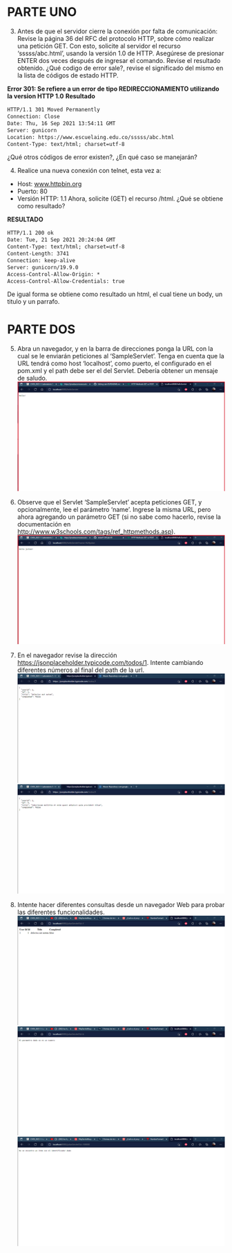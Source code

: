 # PARTE UNO
3. Antes de que el servidor cierre la conexión por falta de comunicación:
Revise la página 36 del RFC del protocolo HTTP, sobre cómo realizar una petición GET. Con esto, solicite al servidor el recurso ‘sssss/abc.html’, usando la versión 1.0 de HTTP.
Asegúrese de presionar ENTER dos veces después de ingresar el comando.
Revise el resultado obtenido. ¿Qué codigo de error sale?, revise el significado del mismo en la lista de códigos de estado HTTP.

**Error 301: Se refiere a un error de tipo REDIRECCIONAMIENTO utilizando la version HTTP 1.0** 
**Resultado**
~~~
HTTP/1.1 301 Moved Permanently
Connection: Close 
Date: Thu, 16 Sep 2021 13:54:11 GMT
Server: gunicorn
Location: https://www.escuelaing.edu.co/sssss/abc.html
Content-Type: text/html; charset=utf-8
~~~
¿Qué otros códigos de error existen?, ¿En qué caso se manejarán?

4. Realice una nueva conexión con telnet, esta vez a:
* Host: www.httpbin.org
* Puerto: 80
* Versión HTTP: 1.1
Ahora, solicite (GET) el recurso /html. ¿Qué se obtiene como resultado?

**RESULTADO**
~~~
HTTP/1.1 200 ok 
Date: Tue, 21 Sep 2021 20:24:04 GMT
Content-Type: text/html; charset=utf-8
Content-Length: 3741
Connection: keep-alive
Server: gunicorn/19.9.0
Access-Control-Allow-Origin: *
Access-Control-Allow-Credentials: true
~~~
De igual forma se obtiene como resultado un html, el cual tiene un body, un titulo y un parrafo.

# PARTE DOS
5. Abra un navegador, y en la barra de direcciones ponga la URL con la cual se le enviarán peticiones al ‘SampleServlet’. Tenga en cuenta que la URL tendrá como host ‘localhost’, como puerto, el configurado en el pom.xml y el path debe ser el del Servlet. Debería obtener un mensaje de saludo.
![](imagenes/imagen1.png)

6. Observe que el Servlet ‘SampleServlet’ acepta peticiones GET, y opcionalmente, lee el parámetro ‘name’. Ingrese la misma URL, pero ahora agregando un parámetro GET (si no sabe como hacerlo, revise la documentación en http://www.w3schools.com/tags/ref_httpmethods.asp).
![](imagenes/imagen2.png)

8. En el navegador revise la dirección https://jsonplaceholder.typicode.com/todos/1. Intente cambiando diferentes números al final del path de la url.
![](imagenes/imagen3.png)
![](imagenes/imagen4.png)

15. Intente hacer diferentes consultas desde un navegador Web para probar las diferentes funcionalidades.
![](imagenes/imagen5.png)
![](imagenes/imagen6.png)
![](imagenes/imagen7.png)

